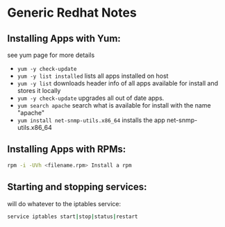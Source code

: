 # Generic Redhat Notes

## Installing Apps with Yum:
see yum page for more details

- `yum -y check-update`
- `yum -y list installed` lists all apps installed on host
- `yum -y list` downloads header info of all apps available for install and stores it locally
- `yum -y check-update` upgrades all out of date apps.
- `yum search apache` search what is available for install with the name "apache"
- `yum install net-snmp-utils.x86_64` installs the app net-snmp-utils.x86_64

## Installing Apps with RPMs:
```bash
rpm -i -UVh <filename.rpm> Install a rpm 
```

## Starting and stopping services:
will do whatever to the iptables service: 
```bash
service iptables start|stop|status|restart 
```
